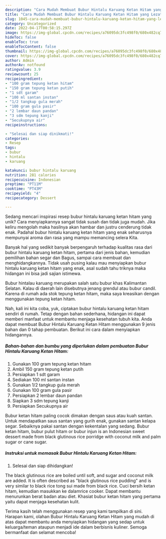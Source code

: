 ```yaml
---
description: "Cara Mudah Membuat Bubur Hintalu Karuang Ketan Hitam yang Lezat Sekali"
title: "Cara Mudah Membuat Bubur Hintalu Karuang Ketan Hitam yang Lezat Sekali"
slug: 1045-cara-mudah-membuat-bubur-hintalu-karuang-ketan-hitam-yang-lezat-sekali
category: Uncategorized
date: 2022-04-17T00:58:15.297Z
image: https://img-global.cpcdn.com/recipes/a76095dc3fc498f0/680x482cq70/bubur-hintalu-karuang-ketan-hitam-foto-resep-utama.jpg
hideToc: false
enableToc: true
enableTocContent: false
thumbnail: https://img-global.cpcdn.com/recipes/a76095dc3fc498f0/680x482cq70/bubur-hintalu-karuang-ketan-hitam-foto-resep-utama.jpg
cover: https://img-global.cpcdn.com/recipes/a76095dc3fc498f0/680x482cq70/bubur-hintalu-karuang-ketan-hitam-foto-resep-utama.jpg
author: Admin
authorAv: notfound
ratingvalue: 3.9
reviewcount: 25
recipeingredient:
- "100 gram tepung ketan hitam"
- "150 gram tepung ketan putih"
- "1 sdt garam"
- "100 ml santan instan"
- "1/2 tangkup gula merah"
- "100 gram gula pasir"
- "2 lembar daun pandan"
- "3 sdm tepung kanji"
- "Secukupnya air"
recipeinstructions:

- "Selesai dan siap dinikmati!"
categories:
- Resep
tags:
- bubur
- hintalu
- karuang

katakunci: bubur hintalu karuang 
nutrition: 281 calories
recipecuisine: Indonesian
preptime: "PT11M"
cooktime: "PT43M"
recipeyield: "4"
recipecategory: Dessert

---
```





Sedang mencari inspirasi resep bubur hintalu karuang ketan hitam yang unik? Cara menyiapkannya sangat tidak susah dan tidak juga mudah. Jika keliru mengolah maka hasilnya akan hambar dan justru cenderung tidak enak. Padahal bubur hintalu karuang ketan hitam yang enak seharusnya mempunyai aroma dan rasa yang mampu memancing selera Kita.





Banyak hal yang sedikit banyak berpengaruh terhadap kualitas rasa dari bubur hintalu karuang ketan hitam, pertama dari jenis bahan, kemudian pemilihan bahan segar dan Bagus, sampai cara membuat dan menghidangkannya. Tidak usah pusing kalau mau menyiapkan bubur hintalu karuang ketan hitam yang enak,      asal sudah tahu triknya maka hidangan ini bisa jadi sajian istimewa.














Bubur hintalau karuang merupakan salah satu bubur khas Kalimantan Selatan. Kalau di daerah lain disebutnya jenang grendul atau bubur candil. Karena di rumah ada stok tepung ketan hitam, maka saya kreasikan dengan menggunakan tepung ketan hitam.






Nah, kali ini kita coba, yuk, ciptakan bubur hintalu karuang ketan hitam sendiri di rumah. Tetap dengan bahan sederhana, hidangan ini dapat memberi manfaat untuk membantu menjaga kesehatan tubuh kita. Anda dapat membuat Bubur Hintalu Karuang Ketan Hitam menggunakan 9 jenis bahan dan 0 tahap pembuatan. Berikut ini cara dalam menyiapkan hidangannya.

<!--inarticleads1-->

##### Bahan-bahan dan bumbu yang diperlukan dalam pembuatan Bubur Hintalu Karuang Ketan Hitam:

1. Gunakan 100 gram tepung ketan hitam
1. Ambil 150 gram tepung ketan putih
1. Persiapkan 1 sdt garam
1. Sediakan 100 ml santan instan
1. Gunakan 1/2 tangkup gula merah
1. Gunakan 100 gram gula pasir
1. Persiapkan 2 lembar daun pandan
1. Siapkan 3 sdm tepung kanji
1. Persiapkan Secukupnya air


Bubur ketan hitam paling cocok dimakan dengan saus atau kuah santan. Untuk mendapatkan saus santan yang gurih enak, gunakan santan kelapa segar. Sebaiknya pakai santan dengan kekentalan yang sedang. Bubur ketan hitam, bubur pulut hitam or bubur injun is an Indonesian sweet dessert made from black glutinous rice porridge with coconut milk and palm sugar or cane sugar. 

<!--inarticleads2-->

##### Instruksi untuk memasak Bubur Hintalu Karuang Ketan Hitam:


1. Selesai dan siap dihidangkan!

The black glutinous rice are boiled until soft, and sugar and coconut milk are added. It is often described as &#34;black glutinous rice pudding&#34; and is very similar to black rice tong sui made from black rice. Cuci bersih ketan hitam, kemudian masukkan ke dalamrice cooker. Dapat membantu menurunkan berat badan atau diet. Khasiat bubur ketan hitam yang pertama yaitu dapat menjaga kesehatan kulit. 

Terima kasih telah menggunakan resep yang kami tampilkan di sini. Harapan kami, olahan Bubur Hintalu Karuang Ketan Hitam yang mudah di atas dapat membantu anda menyiapkan hidangan yang sedap untuk keluarga/teman ataupun menjadi ide dalam berbisnis kuliner. Semoga bermanfaat dan selamat mencoba!
